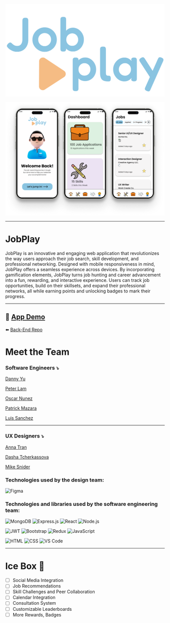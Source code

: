 ![JobPlay Logo](public/job-play-logo.png)

![Mock Up Screens](public/jobplay-3-mockup-screens.png)

---
# JobPlay

JobPlay is an innovative and engaging web application that revolutionizes the way users approach their job search, skill development, and professional networking. Designed with mobile responsiveness in mind, JobPlay offers a seamless experience across devices. By incorporating gamification elements, JobPlay turns job hunting and career advancement into a fun, rewarding, and interactive experience. Users can track job opportunities, build on their skillsets, and expand their professional networks, all while earning points and unlocking badges to mark their progress.

---

📲 [App Demo](https://jobplay.netlify.app/)
---
⬅️ [Back-End Repo](https://github.com/plam1216/jobplay-backend)

# Meet the Team

### Software Engineers ⤵️
[Danny Yu](https://github.com/DannyYu728)

[Peter Lam](https://github.com/plam1216)

[Oscar Nunez](https://github.com/oscarnunez1)

[Patrick Mazara](https://github.com/zaragotcode)

[Luis Sanchez](https://github.com/luisdaniel0)

---

### UX Designers ⤵️

[Anna Tran](https://www.linkedin.com/in/annaatrann/)

[Dasha Tcherkassova](https://www.linkedin.com/in/dasha-tcherkassova/)

[Mike Snider](https://www.linkedin.com/in/mikesnider8/)

### Technologies used by the design team:

![Figma](https://img.shields.io/badge/Figma-F24E1E?style=for-the-badge&logo=figma&logoColor=white)

### Technologies and libraries used by the software engineering team:

![MongoDB](https://img.shields.io/badge/MongoDB-4EA94B?style=for-the-badge&logo=mongodb&logoColor=white)
![Express.js](https://img.shields.io/badge/Express.js-000000?style=for-the-badge&logo=express&logoColor=white)
![React](https://img.shields.io/badge/React-20232A?style=for-the-badge&logo=react&logoColor=61DAFB)
![Node.js](https://img.shields.io/badge/Node.js-339933?style=for-the-badge&logo=nodedotjs&logoColor=white)

![JWT](https://img.shields.io/badge/JWT-000000?style=for-the-badge&logo=JSON%20web%20tokens&logoColor=white)
![Bootstrap](https://img.shields.io/badge/Bootstrap-563D7C?style=for-the-badge&logo=bootstrap&logoColor=white)
![Redux](https://img.shields.io/badge/Redux-593D88?style=for-the-badge&logo=redux&logoColor=white)
![JavaScript](https://img.shields.io/badge/JavaScript-323330?style=for-the-badge&logo=javascript&logoColor=F7DF1E)

![HTML](https://img.shields.io/badge/HTML5-E34F26?style=for-the-badge&logo=html5&logoColor=white)
![CSS](https://img.shields.io/badge/CSS3-1572B6?style=for-the-badge&logo=css3&logoColor=white)
![VS Code](https://img.shields.io/badge/Visual_Studio_Code-0078D4?style=for-the-badge&logo=visual%20studio%20code&logoColor=white)

---
# Ice Box 🧊
- [ ] Social Media Integration
- [ ] Job Recommendations
- [ ] Skill Challenges and Peer Collaboration
- [ ] Calendar Integration
- [ ] Consultation System
- [ ] Customizable Leaderboards
- [ ] More Rewards, Badges